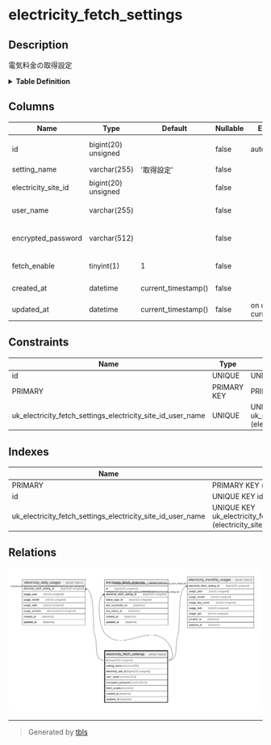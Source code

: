 # electricity_fetch_settings

## Description

電気料金の取得設定

<details>
<summary><strong>Table Definition</strong></summary>

```sql
CREATE TABLE `electricity_fetch_settings` (
  `id` bigint(20) unsigned NOT NULL AUTO_INCREMENT COMMENT 'ID',
  `setting_name` varchar(255) NOT NULL DEFAULT '取得設定' COMMENT '設定名',
  `electricity_site_id` bigint(20) unsigned NOT NULL COMMENT '電気料金サイトID',
  `user_name` varchar(255) NOT NULL COMMENT 'ユーザー名',
  `encrypted_password` varchar(512) NOT NULL COMMENT '暗号化済パスワード',
  `fetch_enable` tinyint(1) NOT NULL DEFAULT 1 COMMENT '取得処理の有効化',
  `created_at` datetime NOT NULL DEFAULT current_timestamp() COMMENT '作成日時(UTC)',
  `updated_at` datetime NOT NULL DEFAULT current_timestamp() ON UPDATE current_timestamp() COMMENT '更新日時(UTC)',
  PRIMARY KEY (`id`),
  UNIQUE KEY `id` (`id`),
  UNIQUE KEY `uk_electricity_fetch_settings_electricity_site_id_user_name` (`electricity_site_id`,`user_name`)
) ENGINE=InnoDB DEFAULT CHARSET=utf8mb4 COLLATE=utf8mb4_general_ci COMMENT='電気料金の取得設定'
```

</details>

## Columns

| Name | Type | Default | Nullable | Extra Definition | Children | Parents | Comment |
| ---- | ---- | ------- | -------- | ---------------- | -------- | ------- | ------- |
| id | bigint(20) unsigned |  | false | auto_increment | [electricity_daily_usages](electricity_daily_usages.md) [electricity_fetch_statuses](electricity_fetch_statuses.md) [electricity_monthly_usages](electricity_monthly_usages.md) |  | ID |
| setting_name | varchar(255) | '取得設定' | false |  |  |  | 設定名 |
| electricity_site_id | bigint(20) unsigned |  | false |  |  |  | 電気料金サイトID |
| user_name | varchar(255) |  | false |  |  |  | ユーザー名 |
| encrypted_password | varchar(512) |  | false |  |  |  | 暗号化済パスワード |
| fetch_enable | tinyint(1) | 1 | false |  |  |  | 取得処理の有効化 |
| created_at | datetime | current_timestamp() | false |  |  |  | 作成日時(UTC) |
| updated_at | datetime | current_timestamp() | false | on update current_timestamp() |  |  | 更新日時(UTC) |

## Constraints

| Name | Type | Definition |
| ---- | ---- | ---------- |
| id | UNIQUE | UNIQUE KEY id (id) |
| PRIMARY | PRIMARY KEY | PRIMARY KEY (id) |
| uk_electricity_fetch_settings_electricity_site_id_user_name | UNIQUE | UNIQUE KEY uk_electricity_fetch_settings_electricity_site_id_user_name (electricity_site_id, user_name) |

## Indexes

| Name | Definition |
| ---- | ---------- |
| PRIMARY | PRIMARY KEY (id) USING BTREE |
| id | UNIQUE KEY id (id) USING BTREE |
| uk_electricity_fetch_settings_electricity_site_id_user_name | UNIQUE KEY uk_electricity_fetch_settings_electricity_site_id_user_name (electricity_site_id, user_name) USING BTREE |

## Relations

![er](electricity_fetch_settings.svg)

---

> Generated by [tbls](https://github.com/k1LoW/tbls)

